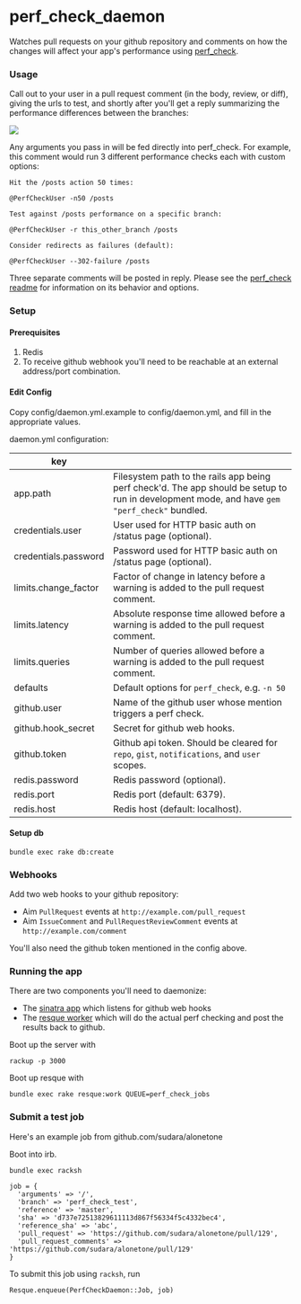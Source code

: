 # perf_check_daemon
Watches pull requests on your github repository and comments on how the changes will affect your app's performance using [perf_check](https://github.com/rubytune/perf_check).

### Usage
Call out to your user in a pull request comment (in the body, review, or diff), giving the urls to test, and shortly after you'll get a reply summarizing the performance differences between the branches:

![](https://cloud.githubusercontent.com/assets/6469642/13340018/cb4dd9c2-dbe1-11e5-98b7-8501b2512c70.png)

Any arguments you pass in will be fed directly into perf_check. For example, this comment would run 3 different performance checks each with custom options:

```
Hit the /posts action 50 times:

@PerfCheckUser -n50 /posts

Test against /posts performance on a specific branch:

@PerfCheckUser -r this_other_branch /posts

Consider redirects as failures (default):

@PerfCheckUser --302-failure /posts
```

Three separate comments will be posted in reply. Please see the [perf_check readme](https://github.com/rubytune/perf_check) for information on its behavior and options.

### Setup

#### Prerequisites 

1. Redis
2. To receive github webhook you'll need to be reachable at an external address/port combination.

####  Edit Config
Copy config/daemon.yml.example to config/daemon.yml, and fill in the appropriate values.

daemon.yml configuration:

| key |  |
|-----|---------|
app.path | Filesystem path to the rails app being perf check'd. The app should be setup to run in development mode, and have `gem "perf_check"` bundled.
credentials.user | User used for HTTP basic auth on /status page (optional).
credentials.password | Password used for HTTP basic auth on /status page (optional).
limits.change_factor | Factor of change in latency before a warning is added to the pull request comment.
limits.latency | Absolute response time allowed before a warning is added to the pull request comment.
limits.queries | Number of queries allowed before a warning is added to the pull request comment.
defaults | Default options for `perf_check`, e.g. `-n 50`
github.user | Name of the github user whose mention triggers a perf check.
github.hook_secret | Secret for github web hooks.
github.token | Github api token. Should be cleared for `repo`, `gist`, `notifications`, and `user` scopes.
redis.password | Redis password (optional).
redis.port | Redis port (default: 6379).
redis.host | Redis host (default: localhost).

#### Setup db

```
bundle exec rake db:create
```

### Webhooks

Add two web hooks to your github repository:

  * Aim `PullRequest` events at `http://example.com/pull_request`
  * Aim `IssueComment` and `PullRequestReviewComment` events at `http://example.com/comment`
  
You'll also need the github token mentioned in the config above.
  

### Running the app

There are two components you'll need to daemonize:

  * The [sinatra app](https://github.com/wioux/perf_check_daemon/blob/master/lib/perf_check_daemon/app.rb) which listens for github web hooks
  * The [resque worker](https://github.com/wioux/perf_check_daemon/blob/master/lib/perf_check_daemon/job.rb) which will do the actual perf checking and post the results back to github. 

Boot up the server with 

`rackup -p 3000`


Boot up resque with

`bundle exec rake resque:work QUEUE=perf_check_jobs`


### Submit a test job

Here's an example job from github.com/sudara/alonetone

Boot into irb.

```
bundle exec racksh
```

```
job = {
  'arguments' => '/',
  'branch' => 'perf_check_test',
  'reference' => 'master',
  'sha' => 'd737e72513829611113d867f56334f5c4332bec4',
  'reference_sha' => 'abc',
  'pull_request' => 'https://github.com/sudara/alonetone/pull/129',
  'pull_request_comments' => 'https://github.com/sudara/alonetone/pull/129'
}
```

To submit this job using `racksh`, run

```
Resque.enqueue(PerfCheckDaemon::Job, job)
```

